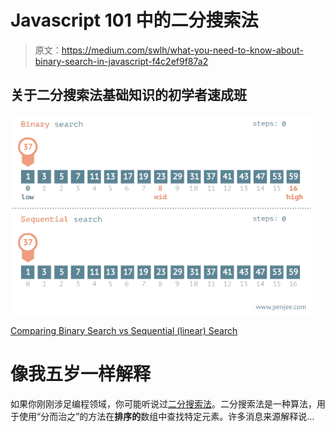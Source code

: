 # Javascript 101 中的二分搜索法

> 原文：<https://medium.com/swlh/what-you-need-to-know-about-binary-search-in-javascript-f4c2ef9f87a2>

## 关于二分搜索法基础知识的初学者速成班

![](img/f74d391d934a5fc0b8d984169e10b02b.png)

[Comparing Binary Search vs Sequential (linear) Search](https://www.interviewbit.com/courses/programming/topics/binary-search/)

# 像我五岁一样解释

如果你刚刚涉足编程领域，你可能听说过[二分搜索法](https://en.wikipedia.org/wiki/Binary_search_algorithm)。二分搜索法是一种算法，用于使用“分而治之”的方法在**排序的**数组中查找特定元素。许多消息来源解释说…